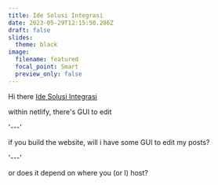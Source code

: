```yaml
---
title: Ide Solusi Integrasi
date: 2023-05-29T12:15:50.286Z
draft: false
slides:
  theme: black
image:
  filename: featured
  focal_point: Smart
  preview_only: false
---
```

Hi there [Ide Solusi Integrasi](https://www.idesolusi.co.id/)

w﻿ithin netlify, there's GUI to edit

'-﻿--'

i﻿f you build the website, will i have some GUI to edit my posts?

'---'

o﻿r does it depend on where you (or I) host?